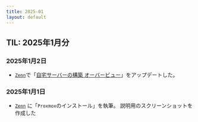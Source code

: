 ```yaml
---
title: 2025-01
layout: default
---
```


## TIL: 2025年1月分

### 2025年1月2日

- [`Zenn`](https://zenn.dev/atsushifx)で「[自宅サーバーの構築 オーバービュー](https://zenn.dev/atsushifx/articles/dev-proxmox-setup-overview)」をアップデートした。

### 2025年1月1日

- [`Zenn`](https://zenn.dev/atsushifx) に「`Proxmox`のインストール」を執筆。
  説明用のスクリーンショットを作成した
